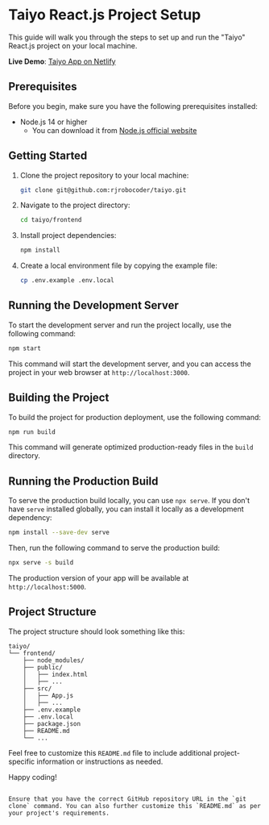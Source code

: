 
# Taiyo React.js Project Setup

This guide will walk you through the steps to set up and run the "Taiyo" React.js project on your local machine.

**Live Demo**: [Taiyo App on Netlify](https://taiyoio.netlify.app/)

## Prerequisites

Before you begin, make sure you have the following prerequisites installed:

- Node.js 14 or higher
  - You can download it from [Node.js official website](https://nodejs.org/)

## Getting Started

1. Clone the project repository to your local machine:

   ```bash
   git clone git@github.com:rjrobocoder/taiyo.git
   ```

2. Navigate to the project directory:

   ```bash
   cd taiyo/frontend
   ```

3. Install project dependencies:

   ```bash
   npm install
   ```

4. Create a local environment file by copying the example file:

   ```bash
   cp .env.example .env.local
   ```

## Running the Development Server

To start the development server and run the project locally, use the following command:

```bash
npm start
```

This command will start the development server, and you can access the project in your web browser at `http://localhost:3000`.

## Building the Project

To build the project for production deployment, use the following command:

```bash
npm run build
```

This command will generate optimized production-ready files in the `build` directory.

## Running the Production Build

To serve the production build locally, you can use `npx serve`. If you don't have `serve` installed globally, you can install it locally as a development dependency:

```bash
npm install --save-dev serve
```

Then, run the following command to serve the production build:

```bash
npx serve -s build
```

The production version of your app will be available at `http://localhost:5000`.

## Project Structure

The project structure should look something like this:

```
taiyo/
└── frontend/
    ├── node_modules/
    ├── public/
    │   ├── index.html
    │   ├── ...
    ├── src/
    │   ├── App.js
    │   ├── ...
    ├── .env.example
    ├── .env.local
    ├── package.json
    ├── README.md
    └── ...
```

Feel free to customize this `README.md` file to include additional project-specific information or instructions as needed.

Happy coding!
```

Ensure that you have the correct GitHub repository URL in the `git clone` command. You can also further customize this `README.md` as per your project's requirements.
